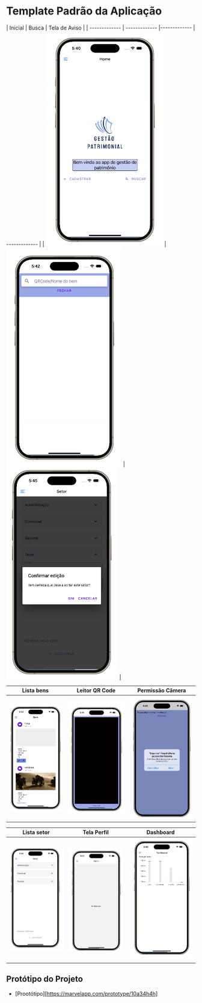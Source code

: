 # Template Padrão da Aplicação
| Inicial  | Busca | Tela de Aviso  | 
| ------------- | ------------- |------------- | ------------- |
| ![Tela Inicial](img/06-template-home.png)  | ![Tela busca](img/06-template-search.png)  | ![Tela Avisos](img/06-template-confirmacao.png)  | 


| Lista bens  | Leitor QR Code | Permissão Câmera  | 
| ------------- | ------------- |------------- |
|![Tela Lista de bens](img/06-template-bens.png)  |![Tela QrCode](img/06-template-camera.png)  | ![Tela Permissão](img/06-template-camera-request.png)  | 

| Lista setor  | Tela Perfil | Dashboard  | 
| ------------- | ------------- |------------- |
|![Tela Lista de setor](img/06-template-setor.png)  |![Tela Perfil Usuário](img/06-template-perfil.png)  | ![Tela Dashboard](img/06-template-dashboard.png)  | 








## Protótipo do Projeto

- [Prootótipo][https://marvelapp.com/prototype/10a34h4h]
